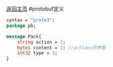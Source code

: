 [返回主页](/index.html)
#protobuf定义
```protobuf
syntax = "proto3";
package pb;

message Pack{
	string action = 1;
	bytes content = 2; //actions的参数
	int32 type = 3;
}


```
